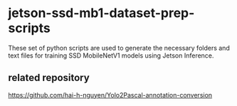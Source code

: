 # jetson-ssd-mb1-dataset-prep-scripts
These set of python scripts are used to generate the necessary folders and text files for training SSD MobileNetV1 models using Jetson Inference.

## related repository
https://github.com/hai-h-nguyen/Yolo2Pascal-annotation-conversion

